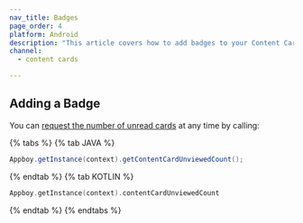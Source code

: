 ```yaml
---
nav_title: Badges
page_order: 4
platform: Android
description: "This article covers how to add badges to your Content Cards in your Android application."
channel:
  - content cards

---
```

## Adding a Badge

You can [request the number of unread cards][1] at any time by calling:

{% tabs %}
{% tab JAVA %}

```java
Appboy.getInstance(context).getContentCardUnviewedCount();
```

{% endtab %}
{% tab KOTLIN %}

```kotlin
Appboy.getInstance(context).contentCardUnviewedCount
```

{% endtab %}
{% endtabs %}

[1]: https://appboy.github.io/appboy-android-sdk/javadocs/com/appboy/Appboy.html#getContentCardUnviewedCount--
